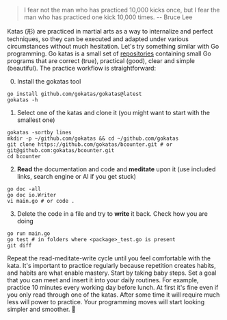 > I fear not the man who has practiced 10,000 kicks once, but I fear the man who has practiced one kick 10,000 times. -- Bruce Lee

Katas (形) are practiced in martial arts as a way to internalize and perfect techniques, so they can be executed and adapted under various circumstances without much hesitation. Let's try something similar with Go programming. Go katas is a small set of [repositories](https://github.com/orgs/gokatas/repositories) containing small Go programs that are correct (true), practical (good), clear and simple (beautiful). The practice workflow is straightforward:

0. Install the gokatas tool

```
go install github.com/gokatas/gokatas@latest
gokatas -h
```

1. Select one of the katas and clone it (you might want to start with the smallest one)

```
gokatas -sortby lines
mkdir -p ~/github.com/gokatas && cd ~/github.com/gokatas
git clone https://github.com/gokatas/bcounter.git # or git@github.com:gokatas/bcounter.git
cd bcounter
```

2. **Read** the documentation and code and **meditate** upon it (use included links, search engine or AI if you get stuck)

```
go doc -all
go doc io.Writer
vi main.go # or code .
```

3. Delete the code in a file and try to **write** it back. Check how you are doing

```
go run main.go
go test # in folders where <package>_test.go is present
git diff
```

Repeat the read-meditate-write cycle until you feel comfortable with the kata. It's important to practice regularly because repetition creates habits, and habits are what enable mastery. Start by taking baby steps. Set a goal that you can meet and insert it into your daily routines. For example, practice 10 minutes every working day before lunch. At first it's fine even if you only read through one of the katas. After some time it will require much less will power to practice. Your programming moves will start looking simpler and smoother. 🥋
